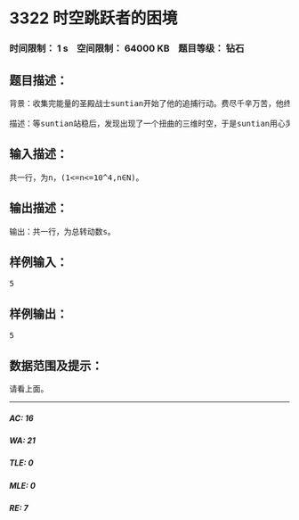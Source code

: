# 3322 时空跳跃者的困境   
### 时间限制： 1 s&nbsp;&nbsp;&nbsp;&nbsp;空间限制： 64000 KB&nbsp;&nbsp;&nbsp;&nbsp;题目等级： 钻石  
## 题目描述：  

<pre>
背景：收集完能量的圣殿战士suntian开始了他的追捕行动。费尽千辛万苦，他终于看到了飞翔的影子，于是他加快了速度冲向飞翔。在两人只差0.01mm的时候，飞翔突然手一挥，在suntian眼前就出现了一个黑洞。suntian掉入其中……
 
描述：等suntian站稳后，发现出现了一个扭曲的三维时空，于是suntian用心灵波动在0.00000000001ms内找到了这个时空的奇点(就是出口)。他发现奇点是闭合的，然而这个奇点的旁边竟然有一个开关(飞翔的失误？！)，而且是手摇转动的！suntian来到开关前，发现在开关的把手上有一些文字：“To open this point,turn "s" times.If turn the wrong times,this point will disappear.”但是这个s又是多少呢？于是suntian开始在开关附近寻找。终于，suntian发现了一块大石板，上面刻着：s可由一系列二项式系数（二项式的展开是按照二项式的标准展开方式展开的）组成的三角形数阵推得。这个三角形数阵的第k行就是(a+b)^(k-1)的展开式的二项式系数(k从1开始)。s=第n行的第一个数+第n-1行的第二个数+第n-2行的第三个数+...(直到要加的某一个数已经不属于这个三角形)。那么，suntian到底要转动多少下呢？
</pre>
  
  
## 输入描述：  

<pre>
共一行，为n，(1<=n<=10^4,n∈N)。
</pre>
  
  
## 输出描述：  

<pre>
输出：共一行，为总转动数s。
</pre>
  
  
## 样例输入：  

<pre>
5
</pre>
  
  
## 样例输出：  

<pre>
5
</pre>
  
  
## 数据范围及提示：  

<pre>
请看上面。
</pre>
  
  
***  

##### AC: 16  
##### WA: 21  
##### TLE: 0  
##### MLE: 0  
##### RE: 7  
